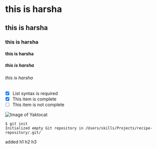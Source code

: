 # this is harsha 
## this is harsha 
### this is harsha 
#### this is harsha 
##### this is harsha 
###### this is harsha 

- [x] List syntax is required
- [x] This item is complete
- [ ] This item is not complete

![Image of Yaktocat](https://octodex.github.com/images/yaktocat.png)


```
$ git init
Initialized empty Git repository in /Users/skills/Projects/recipe-repository/.git/
```

added h1 h2 h3
